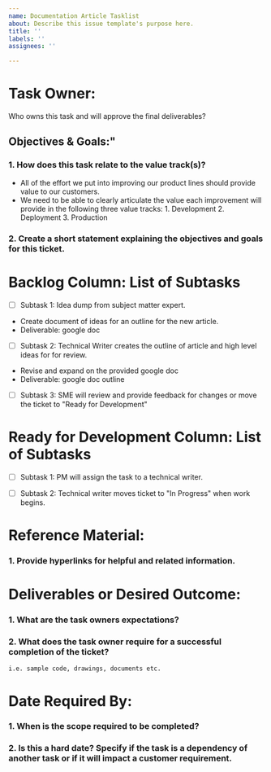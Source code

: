 ```yaml
---
name: Documentation Article Tasklist
about: Describe this issue template's purpose here.
title: ''
labels: ''
assignees: ''

---
```

# **Task Owner:**
Who owns this task and will approve the final deliverables? 

## **Objectives & Goals:"**
###  1. How does this task relate to the value track(s)?
- All of the effort we put into improving our product lines should provide value to our customers.
- We need to be able to clearly articulate the value each improvement will provide in the following three value tracks:
        1. Development
        2. Deployment
        3. Production
           
###  2. Create a short statement explaining the objectives and goals for this ticket.
     
# **Backlog Column: List of Subtasks**
- [ ] Subtask 1: Idea dump from subject matter expert.
- Create document of ideas for an outline for the new article. 
- Deliverable: google doc 
- [ ] Subtask 2: Technical Writer creates the outline of article and high level ideas for for review.
- Revise and expand on the provided google doc
- Deliverable: google doc outline  
- [ ] Subtask 3: SME will review and provide feedback for changes or move the ticket to "Ready for Development" 

# **Ready for Development Column: List of Subtasks**
- [ ] Subtask 1: PM will assign the task to a technical writer.
- [ ] Subtask 2: Technical writer moves ticket to "In Progress" when work begins. 



# **Reference Material:**
###  1. Provide hyperlinks for helpful and related information. 

# **Deliverables or Desired Outcome:**
###  1. What are the task owners expectations? 
###  2. What does the task owner require for a successful completion of the ticket?
    i.e. sample code, drawings, documents etc.

# **Date Required By:**
###  1. When is the scope required to be completed?
###  2. Is this a hard date?  Specify if the task is a dependency of another task or if it will impact a customer requirement.
